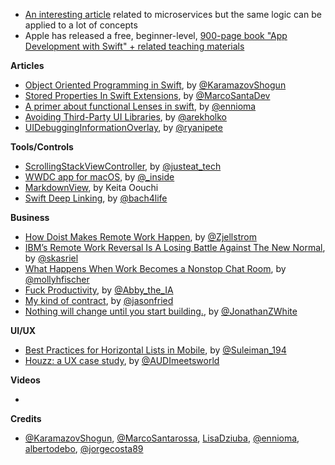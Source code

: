 * [An interesting article](https://aadrake.com/posts/2017-05-20-enough-with-the-microservices.html) related to microservices but the same logic can be applied to a lot of concepts
* Apple has released a free, beginner-level, [900-page book "App Development with Swift" + related teaching materials](https://itunes.apple.com/us/book/app-development-with-swift/id1219117996?mt=11)

**Articles**

* [Object Oriented Programming in Swift](https://www.raywenderlich.com/160728/object-oriented-programming-swift), by [@KaramazovShogun](https://twitter.com/KaramazovShogun)
* [Stored Properties In Swift Extensions](https://marcosantadev.com/stored-properties-swift-extensions/), by [@MarcoSantaDev](https://twitter.com/MarcoSantaDev)
* [A primer about functional Lenses in swift](https://medium.com/@EnnioMa/functional-lenses-an-exploration-in-swift-25b4d3a6a536), by [@ennioma](https://twitter.com/ennioma)
* [Avoiding Third-Party UI Libraries](http://holko.pl/2017/05/31/avoiding-ui-libraries/), by [@arekholko](https://twitter.com/arekholko)
* [UIDebuggingInformationOverlay](http://ryanipete.com/blog/ios/swift/objective-c/uidebugginginformationoverlay/), by [@ryanipete](https://twitter.com/ryanipete)

**Tools/Controls**

* [ScrollingStackViewController](https://github.com/justeat/ScrollingStackViewController), by [@justeat_tech](https://twitter.com/justeat_tech)
* [WWDC app for macOS](https://wwdc.io), by [@_inside](https://twitter.com/_inside)
* [MarkdownView](https://github.com/keitaoouchi/MarkdownView), by Keita Oouchi
* [Swift Deep Linking](https://github.com/ijoshsmith/swift-deep-linking), by [@bach4life](https://twitter.com/bach4life)

**Business**

* [How Doist Makes Remote Work Happen](https://blog.todoist.com/2017/05/25/how-doist-works-remote/), by [@Zjellstrom](https://twitter.com/Zjellstrom)
* [IBM’s Remote Work Reversal Is A Losing Battle Against The New Normal](https://www.fastcompany.com/40423083/ibms-remote-work-reversal-is-a-losing-battle-against-the-new-normal), by [@skasriel](https://twitter.com/skasriel)
* [What Happens When Work Becomes a Nonstop Chat Room](http://nymag.com/selectall/2017/05/what-has-slack-done-to-the-office.html), by [@mollyhfischer](https://twitter.com/mollyhfischer)
* [Fuck Productivity](http://heydesigner.com/blog/fuck-productivity/), by [@Abby_the_IA](https://twitter.com/abby_the_ia)
* [My kind of contract](https://m.signalvnoise.com/my-kind-of-contract-e7327e98e3ea), by [@jasonfried](https://twitter.com/jasonfried)
* [Nothing will change until you start building.](https://medium.freecodecamp.com/nothing-will-change-until-you-start-building-2681e85e7bdc), by [@JonathanZWhite](https://twitter.com/JonathanZWhite)

**UI/UX**

* [Best Practices for Horizontal Lists in Mobile](https://uxdesign.cc/best-practices-for-horizontal-lists-in-mobile-21480b9b73e5), by [@Suleiman_194](https://twitter.com/Suleiman_194)
* [Houzz: a UX case study](https://uxdesign.cc/houzz-a-ux-case-study-98843fbdfcba), by [@AUDImeetsworld](https://twitter.com/AUDImeetsworld)

**Videos**

*

**Credits**

* [@KaramazovShogun](https://twitter.com/KaramazovShogun), [@MarcoSantarossa](https://twitter.com/MarcoSantarossa), [LisaDziuba](https://github.com/lisadziuba), [@ennioma](https://twitter.com/ennioma), [albertodebo](https://twitter.com/albertodebo), [@jorgecosta89](https://twitter.com/jorgecosta89)
